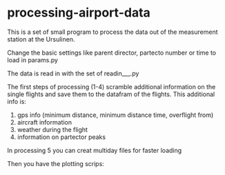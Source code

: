 # processing-airport-data

This is a set of small program to process the data out of the measurement station at the Ursulinen.

Change the basic settings like parent director, partecto number or time to load in params.py 

The data is read in with the set of readin___.py

The first steps of processing (1-4) scramble additional information on the single flights and save them to the datafram of the flights.
This additional info is:

1. gps info (minimum distance, minimum distance time, overflight from)
2. aircraft information
3. weather during the flight
4. information on partector peaks

In processing 5 you can creat multiday files for faster loading


Then you have the plotting scrips:


